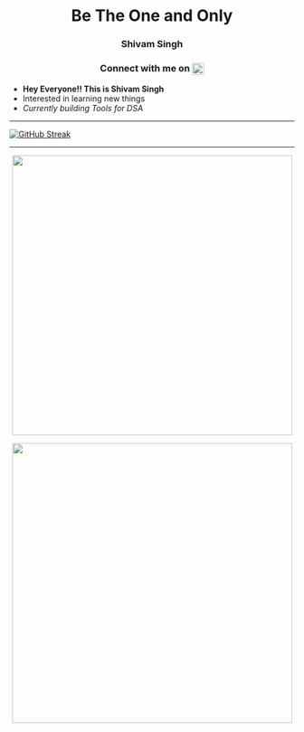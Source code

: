 <h1 align="center">Be The One and Only</h1>
<h3 align="center"><strong>Shivam Singh</strong></h3> 
<!-- Shivam Singh -->
<h3 align="center">Connect with me on  
<a href="https://www.linkedin.com/in/shivam123-dev/">
 <img align="center" src="https://raw.githubusercontent.com/yushi1007/yushi1007/main/images/linkedin.svg" width="21px" />
</a>
</h3> 

- <strong>Hey Everyone!! This is <a href="https://www.github.com/shivam123-dev/" style="text-decoration:none !important;">Shivam Singh </a></strong><br>
- Interested in learning new things<br>
- <em>Currently building Tools for DSA</em><br>
 
--------
<p>
  
   [![GitHub Streak](http://github-readme-streak-stats.herokuapp.com?user=shivam123-dev&theme=radical&date_format=j%20M%5B%20Y%5D)](https://github.com/shivam123-dev)

</p>
<hr>
<p align = "center">
  <a href="https://github.com/shivam123-dev">
    <img width = "495" src="https://github-readme-stats.vercel.app/api/top-langs/?username=shivam123-dev&layout=compact&theme=cobalt" />
  </a>  
</p>
<p align = "center">
  <a href="https://github.com/shivam123-dev">
   <img width = "495" src="https://github-readme-stats.vercel.app/api?username=shivam123-dev&count_private=true&show_icons=true&theme=tokyonight" />
  </a> 
</p>
